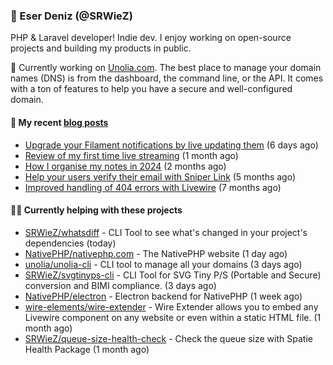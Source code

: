 
### 👋 Eser Deniz (@SRWieZ)

PHP & Laravel developer! Indie dev. I enjoy working on open-source projects and building my products in public.

🚀 Currently working on [Unolia.com](https://unolia.com). The best place to manage your domain names (DNS) is from the dashboard, the command line, or the API. It comes with a ton of features to help you have a secure and well-configured domain.

#### 📝 My recent [blog posts](https://srwiez.com)

- [Upgrade your Filament notifications by live updating them](https://srwiez.com/posts/upgrade-your-filament-notifications-by-live-updating-them) (6 days ago)
- [Review of my first time live streaming](https://srwiez.com/posts/review-of-my-first-time-live-streaming) (1 month ago)
- [How I organise my notes in 2024](https://srwiez.com/posts/how-i-organise-my-notes-in-2024) (2 months ago)
- [Help your users verify their email with Sniper Link](https://srwiez.com/posts/help-your-users-verify-their-email-with-sniper-link) (5 months ago)
- [Improved handling of 404 errors with Livewire](https://srwiez.com/posts/improved-handling-of-404-errors-with-livewire) (7 months ago)

#### 👨‍🔧 Currently helping with these projects

- [SRWieZ/whatsdiff](https://github.com/SRWieZ/whatsdiff) - CLI Tool to see what&#39;s changed in your project&#39;s dependencies (today)
- [NativePHP/nativephp.com](https://github.com/NativePHP/nativephp.com) - The NativePHP website (1 day ago)
- [unolia/unolia-cli](https://github.com/unolia/unolia-cli) - CLI tool to manage all your domains (3 days ago)
- [SRWieZ/svgtinyps-cli](https://github.com/SRWieZ/svgtinyps-cli) - CLI Tool for SVG Tiny P/S (Portable and Secure) conversion and BIMI compliance. (3 days ago)
- [NativePHP/electron](https://github.com/NativePHP/electron) - Electron backend for NativePHP (1 week ago)
- [wire-elements/wire-extender](https://github.com/wire-elements/wire-extender) - Wire Extender allows you to embed any Livewire component on any website or even within a static HTML file. (1 month ago)
- [SRWieZ/queue-size-health-check](https://github.com/SRWieZ/queue-size-health-check) - Check the queue size with Spatie Health Package (1 month ago)